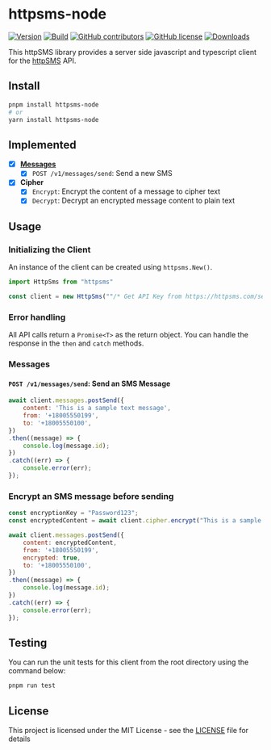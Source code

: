 # httpsms-node

[![Version](https://img.shields.io/npm/v/httpsms.svg)](https://www.npmjs.org/package/httpsms)
[![Build](https://github.com/NdoleStudio/httpsms-node/actions/workflows/main.yml/badge.svg)](https://github.com/NdoleStudio/httpsms-node/actions/workflows/main.yml)
[![GitHub contributors](https://img.shields.io/github/contributors/NdoleStudio/httpsms-node)](https://github.com/NdoleStudio/httpsms-node/graphs/contributors)
[![GitHub license](https://img.shields.io/github/license/NdoleStudio/httpsms-node?color=brightgreen)](https://github.com/NdoleStudio/httpsms-node/blob/master/LICENSE)
[![Downloads](https://img.shields.io/npm/dm/httpsms.svg)](https://www.npmjs.com/package/httpsms)

This httpSMS library provides a server side javascript and typescript client for the [httpSMS](https://httpsms.com/) API.

## Install

```sh
pnpm install httpsms-node
# or
yarn install httpsms-node
```

## Implemented

- [x] **[Messages](#messages)**
  - [x] `POST /v1/messages/send`: Send a new SMS
- [x] **Cipher**
  - [x] `Encrypt`: Encrypt the content of a message to cipher text
  - [x] `Decrypt`: Decrypt an encrypted message content to plain text

## Usage

### Initializing the Client

An instance of the client can be created using `httpsms.New()`.

```js
import HttpSms from "httpsms"

const client = new HttpSms(""/* Get API Key from https://httpsms.com/settings */);
```

### Error handling

All API calls return a `Promise<T>` as the return object. You can handle the response in the `then` and `catch` methods.

### Messages

#### `POST /v1/messages/send`: Send an SMS Message

```js
await client.messages.postSend({
	content: 'This is a sample text message',
	from: '+18005550199',
	to: '+18005550100',
})
.then((message) => {
	console.log(message.id);
})
.catch((err) => {
	console.error(err);
});
```

### Encrypt an SMS message before sending

```js
const encryptionKey = "Password123";
const encryptedContent = await client.cipher.encrypt("This is a sample text message", encryptionKey);

await client.messages.postSend({
	content: encryptedContent,
	from: '+18005550199',
	encrypted: true,
	to: '+18005550100',
})
.then((message) => {
	console.log(message.id);
})
.catch((err) => {
	console.error(err);
});
```

## Testing

You can run the unit tests for this client from the root directory using the command below:

```bash
pnpm run test
```

## License

This project is licensed under the MIT License - see the [LICENSE](license) file for details
